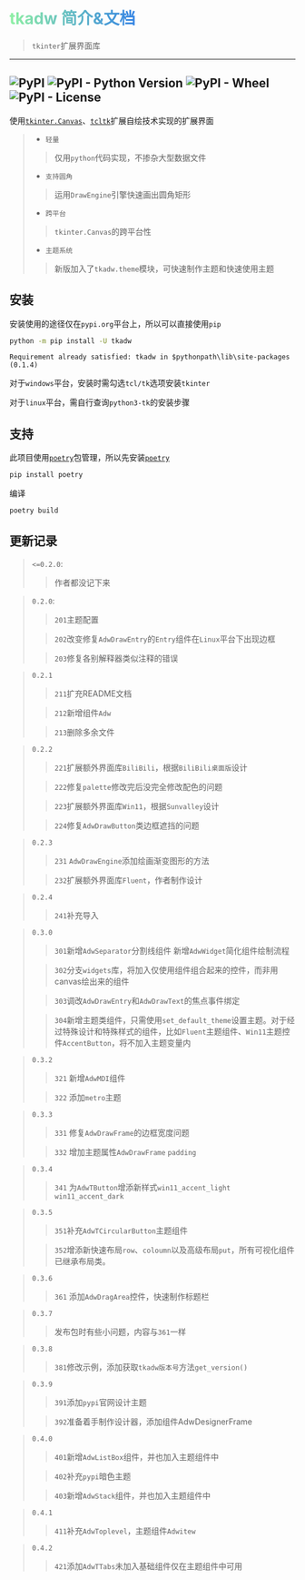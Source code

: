 # <span style="background: linear-gradient(to right, #8FF0A4, #3584E4); -webkit-background-clip: text; -webkit-text-fill-color: transparent;">tkadw 简介&文档</span>




> `tkinter`扩展界面库

---

![PyPI](https://img.shields.io/pypi/v/tkadw?logo=python&logoColor=white&label=Version&labelColor=black&color=blue&link=https%3A%2F%2Ftest.pypi.org%2Fproject%2Ftkadw%2F)
![PyPI - Python Version](https://img.shields.io/pypi/pyversions/tkadw?logo=python&logoColor=white&label=Support%20interpreter&labelColor=black)
![PyPI - Wheel](https://img.shields.io/pypi/wheel/tkadw?logo=python&logoColor=white&label=Support%20wheel&labelColor=black&color=blue)
![PyPI - License](https://img.shields.io/pypi/l/tkadw?logo=python&logoColor=white&label=License&labelColor=black&color=blue)
---

使用[`tkinter.Canvas`](https://tkdocs.com/tutorial/canvas.html)、[`tcltk`](https://wiki.tcl-lang.org/)扩展自绘技术实现的扩展界面

> - `轻量`
>> 仅用`python`代码实现，不掺杂大型数据文件
> - `支持圆角`
>> 运用`DrawEngine`引擎快速画出圆角矩形
> - `跨平台`
>> `tkinter.Canvas`的跨平台性
> - `主题系统`
>>  新版加入了`tkadw.theme`模块，可快速制作主题和快速使用主题


## 安装
安装使用的途径仅在`pypi.org`平台上，所以可以直接使用`pip`
```bash
python -m pip install -U tkadw
```
`Requirement already satisfied: tkadw in $pythonpath\lib\site-packages (0.1.4)`

对于`windows`平台，安装时需勾选`tcl/tk`选项安装`tkinter`

对于`linux`平台，需自行查询`python3-tk`的安装步骤


## 支持
此项目使用[`poetry`](https://python-poetry.org/docs/)包管理，所以先安装[`poetry`](https://python-poetry.org/docs/)
```bash
pip install poetry
```
编译
```bash
poetry build
```

## 更新记录
> `<=0.2.0`:
>> 作者都没记下来

> `0.2.0`:
>> `201`主题配置
> 
>> `202`改变修复`AdwDrawEntry`的`Entry`组件在`Linux`平台下出现边框
> 
>> `203`修复各别解释器类似注释的错误

> `0.2.1`
>> `211`扩充README文档
>
>> `212`新增组件`Adw`
> 
>> `213`删除多余文件

> `0.2.2` 
>> `221`扩展额外界面库`BiliBili`，根据`BiliBili桌面版`设计
> 
>> `222`修复`palette`修改完后没完全修改配色的问题
> 
>> `223`扩展额外界面库`Win11`，根据`Sunvalley`设计
> 
>> `224`修复`AdwDrawButton`类边框遮挡的问题

> `0.2.3`
>> `231` `AdwDrawEngine`添加绘画渐变图形的方法
> 
>> `232`扩展额外界面库`Fluent`，作者制作设计

> `0.2.4`
>> `241`补充导入

> `0.3.0`
>> `301`新增`AdwSeparator`分割线组件 新增`AdwWidget`简化组件绘制流程
> 
>> `302`分支`widgets`库，将加入仅使用组件组合起来的控件，而非用canvas绘出来的组件
> 
>> `303`调改`AdwDrawEntry`和`AdwDrawText`的焦点事件绑定
> 
>> `304`新增主题类组件，只需使用`set_default_theme`设置主题。对于经过特殊设计和特殊样式的组件，比如`Fluent`主题组件、`Win11`主题控件`AccentButton`，将不加入主题变量内

> `0.3.2`
>> `321` 新增`AdwMDI`组件
> 
>> `322` 添加`metro`主题

> `0.3.3`
>> `331` 修复`AdwDrawFrame`的边框宽度问题
> 
>> `332` 增加主题属性`AdwDrawFrame` `padding`

> `0.3.4`
>> `341` 为`AdwTButton`增添新样式`win11_accent_light` `win11_accent_dark`

> `0.3.5`
>> `351`补充`AdwTCircularButton`主题组件
> 
>> `352`增添新快速布局`row`、`coloumn`以及高级布局`put`，所有可视化组件已继承布局类。

> `0.3.6`
>> `361` 添加`AdwDragArea`控件，快速制作标题栏

> `0.3.7`
>> 发布包时有些小问题，内容与`361`一样

> `0.3.8`
>> `381`修改示例，添加获取`tkadw版本号`方法`get_version()`

> `0.3.9`
>> `391`添加`pypi`官网设计主题
> 
>> `392`准备着手制作设计器，添加组件AdwDesignerFrame

> `0.4.0`
>> `401`新增`AdwListBox`组件，并也加入主题组件中
>
>> `402`补充`pypi`暗色主题
> 
>> `403`新增`AdwStack`组件，并也加入主题组件中

> `0.4.1`
>> `411`补充`AdwToplevel`，主题组件`Adwitew`

> `0.4.2`
>> `421`添加`AdwTTabs`未加入基础组件仅在主题组件中可用